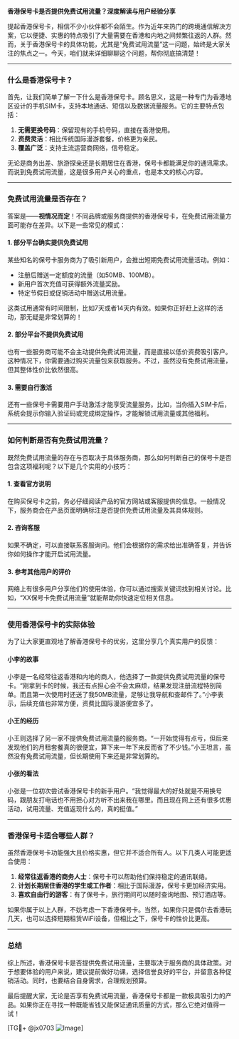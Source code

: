 **香港保号卡是否提供免费试用流量？深度解读与用户经验分享**

提起香港保号卡，相信不少小伙伴都不会陌生。作为近年来热门的跨境通信解决方案，它以便捷、实惠的特点吸引了大量需要在香港和内地之间频繁往返的人群。然而，关于香港保号卡的具体功能，尤其是“免费试用流量”这一问题，始终是大家关注的焦点之一。今天，咱们就来详细聊聊这个问题，帮你彻底搞清楚！

---

### 什么是香港保号卡？

首先，让我们简单了解一下什么是香港保号卡。顾名思义，这是一种专门为香港地区设计的手机SIM卡，支持本地通话、短信以及数据流量服务。它的主要特点包括：

1. **无需更换号码**：保留现有的手机号码，直接在香港使用。
2. **资费灵活**：相比传统国际漫游套餐，价格更为亲民。
3. **覆盖广泛**：支持主流运营商网络，信号稳定。

无论是商务出差、旅游探亲还是长期居住在香港，保号卡都能满足你的通讯需求。而说到免费试用流量，这是很多用户关心的重点，也是本文的核心内容。

---

### 免费试用流量是否存在？

答案是——**视情况而定**！不同品牌或服务商提供的香港保号卡，在免费试用流量方面可能存在差异。以下是一些常见的模式：

#### 1. **部分平台确实提供免费试用**
某些知名的保号卡服务商为了吸引新用户，会推出短期免费试用流量活动。例如：
- 注册后赠送一定额度的流量（如50MB、100MB）。
- 新用户首次充值可获得额外流量奖励。
- 特定节假日或促销活动中赠送试用流量。

这类试用通常有时间限制，比如7天或者14天内有效。如果你正好赶上这样的活动，那无疑是非常划算的！

#### 2. **部分平台不提供免费试用**
也有一些服务商可能不会主动提供免费试用流量，而是直接以低价资费吸引客户。这种情况下，你需要通过购买流量包来获取服务。不过，虽然没有免费试用流量，但其整体性价比依然很高。

#### 3. **需要自行激活**
还有一些保号卡需要用户手动激活才能享受流量服务。比如，当你插入SIM卡后，系统会提示你输入验证码或完成绑定操作，才能解锁试用流量或其他福利。

---

### 如何判断是否有免费试用流量？

既然免费试用流量的存在与否取决于具体服务商，那么如何判断自己的保号卡是否包含这项福利呢？以下是几个实用的小技巧：

#### 1. 查看官方说明
在购买保号卡之前，务必仔细阅读产品的官方网站或客服提供的信息。一般情况下，服务商会在产品页面明确标注是否提供免费试用流量及其具体规则。

#### 2. 咨询客服
如果不确定，可以直接联系客服询问。他们会根据你的需求给出准确答复，并告诉你如何操作才能开启试用流量。

#### 3. 参考其他用户的评价
网络上有很多用户分享他们的使用体验，你可以通过搜索关键词找到相关讨论。比如，“XX保号卡免费试用流量”就能帮助你快速定位相关信息。

---

### 使用香港保号卡的实际体验

为了让大家更直观地了解香港保号卡的优劣，这里分享几个真实用户的反馈：

#### 小李的故事
小李是一名经常往返香港和内地的商人，他选择了一款提供免费试用流量的保号卡。“刚拿到卡的时候，我还有点担心会不会太麻烦，结果发现注册流程特别简单。而且第一次使用时还送了我50MB流量，足够让我导航和查邮件了。”小李表示，后续充值也非常方便，资费比国际漫游便宜多了。

#### 小王的经历
小王则选择了另一家不提供免费试用流量的服务商。“一开始觉得有点亏，但后来发现他们的月租套餐真的很便宜，算下来一年下来反而省了不少钱。”小王坦言，虽然没有免费试用流量，但长期使用下来还是非常划算的。

#### 小张的看法
小张是一位初次尝试香港保号卡的新手用户。“我觉得最大的好处就是不用换号码，跟朋友打电话也不用担心对方听不出来我在哪里。而且现在网上还有很多优惠活动，试用流量、充值返现什么的，真的挺值。”

---

### 香港保号卡适合哪些人群？

虽然香港保号卡功能强大且价格实惠，但它并不适合所有人。以下几类人可能更适合使用：

1. **经常往返香港的商务人士**：保号卡可以帮助他们保持稳定的通讯联络。
2. **计划长期居住香港的学生或工作者**：相比于国际漫游，保号卡更加经济实用。
3. **喜欢自由行的游客**：有了保号卡，旅行期间可以随时查询地图、预订酒店等。

如果你属于以上人群，不妨考虑一下香港保号卡。当然，如果你只是偶尔去香港玩几天，也可以选择短期租赁WiFi设备，但相比之下，保号卡的性价比更高。

---

### 总结

综上所述，香港保号卡是否提供免费试用流量，主要取决于服务商的具体政策。对于想要体验的用户来说，建议提前做好功课，选择信誉良好的平台，并留意各种促销活动。同时，也要结合自身需求，合理规划预算。

最后提醒大家，无论是否享有免费试用流量，香港保号卡都是一款极具吸引力的产品。如果你正在寻找一种既能省钱又能保证通讯质量的方式，那么它绝对值得一试！

[TG💪+ @jx0703 ![Image](https://github.com/user-attachments/assets/dbca1d08-cadb-493c-b0ec-ad6f7a83f270)]